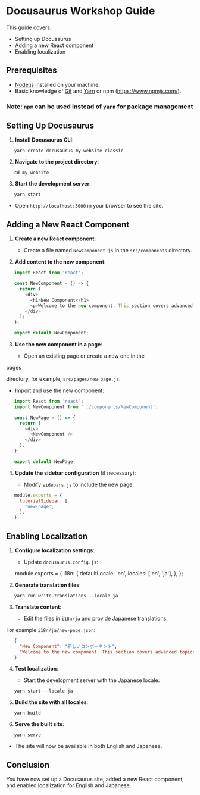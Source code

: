 # Docusaurus Workshop Guide

This guide covers:

- Setting up Docusaurus
- Adding a new React component
- Enabling localization

## Prerequisites

- [Node.js](https://nodejs.org/en/download/) installed on your machine.
- Basic knowledge of [Git](https://git-scm.com/) and [Yarn](https://yarnpkg.com/) or npm (https://www.npmjs.com/).

### Note: `npm` can be used instead of `yarn` for package management

## Setting Up Docusaurus

1. **Install Docusaurus CLI**:

```shell
   yarn create docusaurus my-website classic
```

2. **Navigate to the project directory**:
```shell
   cd my-website
```
3. **Start the development server**:

```shell
   yarn start
```

   - Open `http://localhost:3000` in your browser to see the site.

## Adding a New React Component

1. **Create a new React component**:

   - Create a file named `NewComponent.js` in the `src/components` directory.

2. **Add content to the new component**:

```js
   import React from 'react';

   const NewComponent = () => {
     return (
       <div>
         <h1>New Component</h1>
         <p>Welcome to the new component. This section covers advanced topics.</p>
       </div>
     );
   };

   export default NewComponent;
```

3. **Use the new component in a page**:

   - Open an existing page or create a new one in the 

pages

 directory, for example, `src/pages/new-page.js`.

   - Import and use the new component:

```js
   import React from 'react';
   import NewComponent from '../components/NewComponent';

   const NewPage = () => {
     return (
       <div>
         <NewComponent />
       </div>
     );
   };

   export default NewPage;
```

4. **Update the sidebar configuration** (if necessary):

   - Modify `sidebars.js` to include the new page:

```js
   module.exports = {
     tutorialSidebar: [
       'new-page',
     ],
   };
```

## Enabling Localization

1. **Configure localization settings**:

   - Update `docusaurus.config.js`:

   module.exports = {
     i18n: {
       defaultLocale: 'en',
       locales: ['en', 'ja'],
     },
   };

2. **Generate translation files**:

```shell
   yarn run write-translations --locale ja
```

3. **Translate content**:

   - Edit the files in `i18n/ja` and provide Japanese translations.

For example `i18n/ja/new-page.json`:

```json
   {
     "New Component": "新しいコンポーネント",
     "Welcome to the new component. This section covers advanced topics.": "新しいコンポーネントへようこそ。このセクションでは高度なトピックをカバーします。"
   }
```


4. **Test localization**:

   - Start the development server with the Japanese locale:

```shell
   yarn start --locale ja
```

5. **Build the site with all locales**:

```shell
   yarn build
```

6. **Serve the built site**:

```shell
   yarn serve
```

   - The site will now be available in both English and Japanese.

## Conclusion

You have now set up a Docusaurus site, added a new React component, and enabled localization for English and Japanese.
